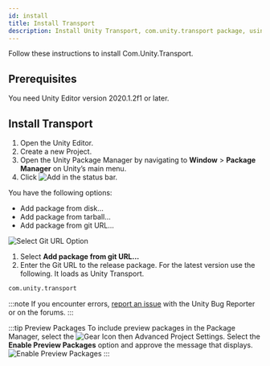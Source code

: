 ```yaml
---
id: install
title: Install Transport
description: Install Unity Transport, com.unity.transport package, using the Package Manager. These instructions include the package URL.
---
```


Follow these instructions to install Com.Unity.Transport.

## Prerequisites

You need Unity Editor version 2020.1.2f1 or later.

## Install Transport

1. Open the Unity Editor.
2. Create a new Project.
1. Open the Unity Package Manager by navigating to **Window** > **Package Manager** on Unity’s main menu.
1. Click ![Add](/img/add.png) in the status bar.

  You have the following options:

   - Add package from disk...
   - Add package from tarball...
   - Add package from git URL...

  ![Select Git URL Option](/img/install/install-git.png)

1. Select **Add package from git URL...**
1. Enter the Git URL to the release package. For the latest version use the following. It loads as Unity Transport.

  ```html
  com.unity.transport
  ```

:::note
If you encounter errors, [report an issue](https://unity3d.com/unity/qa/bug-reporting) with the Unity Bug Reporter or on the forums.
:::

:::tip Preview Packages
To include preview packages in the Package Manager, select the ![Gear Icon](/img/gear.png) then Advanced Project Settings. Select the **Enable Preview Packages** option and approve the message that displays.
![Enable Preview Packages](/img/install/install-preview-pkg.png)
:::
